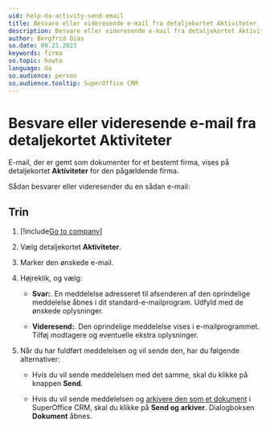 ```yaml
---
uid: help-da-activity-send-email
title: Besvare eller videresende e-mail fra detaljekortet Aktiviteter
description: Besvare eller videresende e-mail fra detaljekortet Aktiviteter
author: Bergfrid Dias
so.date: 09.21.2023
keywords: firma
so.topic: howto
language: da
so.audience: person
so.audience.tooltip: SuperOffice CRM
---
```


# Besvare eller videresende e-mail fra detaljekortet Aktiviteter

E-mail, der er gemt som dokumenter for et bestemt firma, vises på detaljekortet **Aktiviteter** for den pågældende firma.

Sådan besvarer eller videresender du en sådan e-mail:

## Trin

1. [!include[Go to company](../includes/goto-company.md)]

1. Vælg detaljekortet **Aktiviteter**.

1. Marker den ønskede e-mail.

1. Højreklik, og vælg:

    * **Svar:**. En meddelelse adresseret til afsenderen af den oprindelige meddelelse åbnes i dit standard-e-mailprogram. Udfyld med de ønskede oplysninger.

    * **Videresend:**. Den oprindelige meddelelse vises i e-mailprogrammet. Tilføj modtagere og eventuelle ekstra oplysninger.

1. Når du har fuldført meddelelsen og vil sende den, har du følgende alternativer:

    * Hvis du vil sende meddelelsen med det samme, skal du klikke på knappen **Send**.

    * Hvis du vil sende meddelelsen og [arkivere den som et dokument][1] i SuperOffice CRM, skal du klikke på **Send og arkiver**. Dialogboksen **Dokument** åbnes.

<!-- Referenced links -->
[1]: ../../document/learn/create.md

<!-- Referenced images -->
